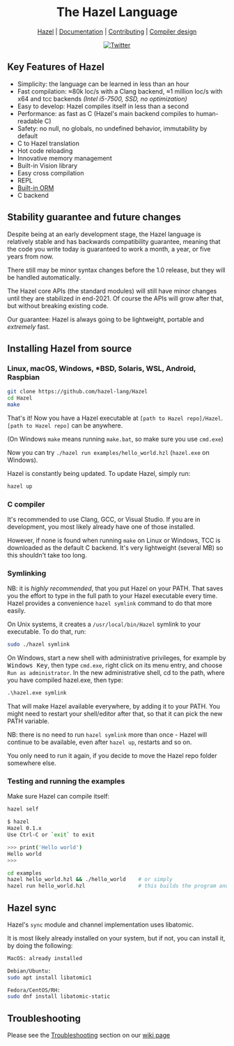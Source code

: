 <div align="center">
<!-- <p>
    <img width="80" src="https://raw.githubusercontent.com/hazel-lang/Hazel-logo/master/dist/hazel-logo.svg?sanitize=true">
</p> -->
<h1>The Hazel Language</h1>

[Hazel](https://github.com/hazel-lang/Hazel) |
[Documentation](https://github.com/hazel-lang/Hazel/blob/master/doc/docs.md) |
[Contributing](https://github.com/hazel-lang/Hazel/blob/master/CONTRIBUTING.md) |
[Compiler design](https://github.com/hazel-lang/Hazel/blob/master/COMPILER.md)

</div>
<div align="center">

<!--
[![Build Status][WorkflowBadge]][WorkflowUrl]
-->
<!-- [![Sponsor][SponsorBadge]][SponsorUrl]
[![Patreon][PatreonBadge]][PatreonUrl]
[![Discord][DiscordBadge]][DiscordUrl] -->
[![Twitter][TwitterUrl]][TwitterBadge]

</div>

<!-- This is the repository for Hazel development code. The language design is based very similarly to C++, Lua and Julia. -->

## Key Features of Hazel

- Simplicity: the language can be learned in less than an hour
- Fast compilation: ≈80k loc/s with a Clang backend,
    ≈1 million loc/s with x64 and tcc backends *(Intel i5-7500, SSD, no optimization)*
- Easy to develop: Hazel compiles itself in less than a second
- Performance: as fast as C (Hazel's main backend compiles to human-readable C)
- Safety: no null, no globals, no undefined behavior, immutability by default
- C to Hazel translation
- Hot code reloading
- Innovative memory management
- Built-in Vision library
- Easy cross compilation
- REPL
- [Built-in ORM](https://github.com/hazel-lang/Hazel/blob/master/doc/docs.md#orm)
- C backend


## Stability guarantee and future changes

Despite being at an early development stage, the Hazel language is relatively stable and has backwards compatibility 
guarantee, meaning that the code you write today is guaranteed to work a month, a year, or five years from now.

There still may be minor syntax changes before the 1.0 release, but they will be handled automatically.

The Hazel core APIs (the standard modules) will still have minor changes until they are stabilized in end-2021. Of course the 
APIs will grow after that, but without breaking existing code.

Our guarantee: Hazel is always going to be lightweight, portable and *extremely* fast. 


## Installing Hazel from source

### Linux, macOS, Windows, *BSD, Solaris, WSL, Android, Raspbian

```bash
git clone https://github.com/hazel-lang/Hazel
cd Hazel
make
```

That's it! Now you have a Hazel executable at `[path to Hazel repo]/Hazel`. 
`[path to Hazel repo]` can be anywhere.

(On Windows `make` means running `make.bat`, so make sure you use `cmd.exe`)

Now you can try `./hazel run examples/hello_world.hzl` (`hazel.exe` on Windows).

Hazel is constantly being updated. To update Hazel, simply run:

```bash
hazel up
```

### C compiler

It's recommended to use Clang, GCC, or Visual Studio. If you are in development, you most likely already have one of those 
installed.

However, if none is found when running `make` on Linux or Windows, TCC is downloaded as the default C backend.
It's very lightweight (several MB) so this shouldn't take too long.

### Symlinking

NB: it is *highly recommended*, that you put Hazel on your PATH. That saves you the effort to type in the full path to your 
Hazel executable every time. Hazel provides a convenience `hazel symlink` command to do that more easily.

On Unix systems, it creates a `/usr/local/bin/Hazel` symlink to your executable. To do that, run:

```bash
sudo ./hazel symlink
```

On Windows, start a new shell with administrative privileges, for example by <kbd>Windows Key</kbd>, then type `cmd.exe`, 
right click on its menu entry, and choose `Run as administrator`. In the new administrative shell, cd to the path, where you 
have compiled hazel.exe, then type:

```bat
.\hazel.exe symlink
```

That will make Hazel available everywhere, by adding it to your PATH. You might need to restart your shell/editor after that, 
so that it can pick the new PATH variable.

NB: there is no need to run `hazel symlink` more than once - Hazel will continue to be available, even after `hazel up`, 
restarts and so on. 

You only need to run it again, if you decide to move the Hazel repo folder somewhere else.

<!-- ### Docker

<details><summary>Expand Docker instructions</summary>

```bash
git clone https://github.com/hazel-lang/Hazel
cd v
docker build -t vlang .
docker run --rm -it vlang:latest
```

### Docker with Alpine/musl

```bash
git clone https://github.com/hazel-lang/Hazel
cd v
docker build -t vlang --file=Dockerfile.alpine .
docker run --rm -it vlang:latest
```

</details> -->

### Testing and running the examples

Make sure Hazel can compile itself:

```bash
hazel self
```

```bash
$ hazel
Hazel 0.1.x
Use Ctrl-C or `exit` to exit

>>> print('Hello world')
Hello world
>>>
```

```bash
cd examples
hazel hello_world.hzl && ./hello_world    # or simply
hazel run hello_world.hzl                 # this builds the program and runs it right away
```

## Hazel sync
Hazel's `sync` module and channel implementation uses libatomic.

It is most likely already installed on your system, but if not, you can install it, by doing the following:

```bash
MacOS: already installed

Debian/Ubuntu:
sudo apt install libatomic1

Fedora/CentOS/RH:
sudo dnf install libatomic-static
```

## Troubleshooting

Please see the [Troubleshooting](https://github.com/hazel-lang/Hazel/wiki/Troubleshooting) section on our [wiki page](https://github.com/hazel-lang/Hazel/wiki)


[TwitterBadge]: https://twitter.com/jasmcaus
[TwitterUrl]: https://img.shields.io/twitter/follow/jasmcaus.svg?style=flatl&label=Follow&logo=twitter&logoColor=white&color=1da1f2